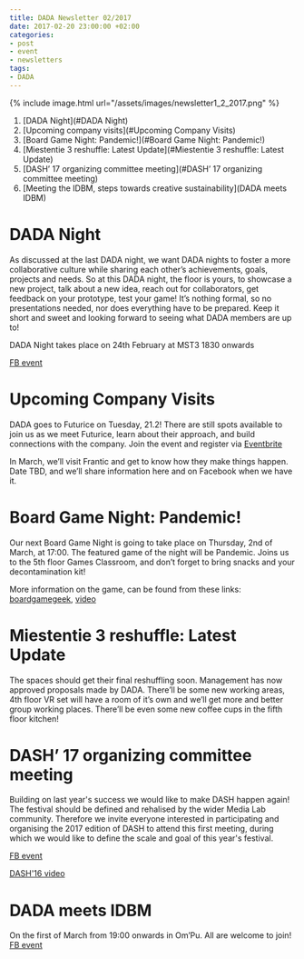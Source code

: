 ```yaml
---
title: DADA Newsletter 02/2017
date: 2017-02-20 23:00:00 +02:00
categories:
- post
- event
- newsletters
tags:
- DADA
---
```

{% include image.html url="/assets/images/newsletter1_2_2017.png" %}
1. [DADA Night](#DADA Night)
2. [Upcoming company visits](#Upcoming Company Visits)
3. [Board Game Night: Pandemic!](#Board Game Night: Pandemic!)
4. [Miestentie 3 reshuffle: Latest Update](#Miestentie 3 reshuffle: Latest Update)
5. [DASH’ 17 organizing committee meeting](#DASH’ 17 organizing committee meeting)
6. [Meeting the IDBM, steps towards creative sustainability](DADA meets IDBM)

# DADA Night
As discussed at the last DADA night, we want DADA nights to foster a more collaborative culture while sharing each other’s achievements, goals, projects and needs. So at this DADA night, the floor is yours, to showcase a new project, talk about a new idea, reach out for collaborators, get feedback on your prototype, test your game! It’s nothing formal, so no presentations needed, nor does everything have to be prepared. Keep it short and sweet and looking forward to seeing what DADA members are up to!

DADA Night takes place on 24th February at MST3 1830 onwards

[FB event](https://www.facebook.com/events/173013369865062/)

# Upcoming Company Visits
DADA goes to Futurice on Tuesday, 21.2! There are still spots available to join us as we meet Futurice, learn about their approach, and build connections with the company. Join the event and register via [Eventbrite](https://www.facebook.com/events/617177895146108/)

In March, we’ll visit Frantic and get to know how they make things happen. Date TBD, and we’ll share information here and on Facebook when we have it.

# Board Game Night: Pandemic!
Our next Board Game Night is going to take place on Thursday, 2nd of March, at 17:00. The featured game of the night will be Pandemic. Joins us to the 5th floor Games Classroom, and don’t forget to bring snacks and your decontamination kit!

More information on the game, can be found from these links:
[boardgamegeek](https://boardgamegeek.com/boardgame/30549/pandemic),
[video](https://www.youtube.com/watch?v=ytK1zDPPDhw)

# Miestentie 3 reshuffle: Latest Update
The spaces should get their final reshuffling soon. Management has now approved proposals made by DADA. There’ll be some new working areas, 4th floor VR set will have a room of it’s own and we’ll get more and better group working places. There’ll be even some new coffee cups in the fifth floor kitchen!

# DASH’ 17 organizing committee meeting
Building on last year's success we would like to make DASH happen again!
The festival should be defined and rehalised by the wider Media Lab community. Therefore we invite everyone interested in participating and organising the 2017 edition of DASH to attend this first meeting, during which we would like to define the scale and goal of this year's festival.

[FB event](https://www.facebook.com/events/1789839231277459/)

[DASH'16 video](https://vimeo.com/199989380)

# DADA meets IDBM
On the first of March from 19:00 onwards in Om’Pu. All are welcome to join!
[FB event](https://www.facebook.com/events/984872564979333/)
